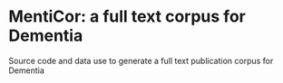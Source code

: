 # MentiCor: a full text corpus for Dementia
Source code and data use to generate a full text publication corpus for Dementia


